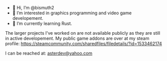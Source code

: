 - 👋 Hi, I’m @bismuth2
- 👀 I’m interested in graphics programming and video game developement.
- 🌱 I’m currently learning Rust.

The larger projects I've worked on are not available publicly as they are still in active developement.
My public game addons are over at my steam profile: https://steamcommunity.com/sharedfiles/filedetails/?id=1533462174

I can be reached at: asterdev@yahoo.com

<!---
bismuth2/bismuth2 is a ✨ special ✨ repository because its `README.md` (this file) appears on your GitHub profile.
You can click the Preview link to take a look at your changes.
--->
